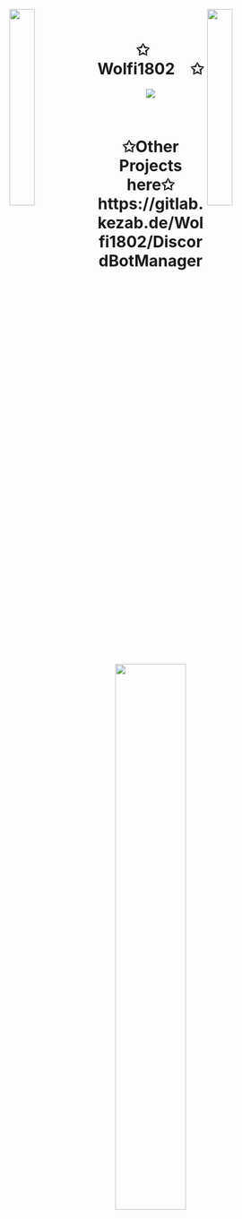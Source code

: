 <img align="left" src="https://user-images.githubusercontent.com/65187002/144930161-2f783401-8d27-4fdf-a2f7-cc0ba32f1f1f.gif" width="30%" style="display:inline;"><img align="right" src="https://user-images.githubusercontent.com/65187002/144930161-2f783401-8d27-4fdf-a2f7-cc0ba32f1f1f.gif" width="30%" style="display:inline;">
<br>
<p align="center">
    <h1 align="center">✩&emsp;Wolfi1802&emsp;✩</h1>
</p>
<p align="center">
    <img src="https://readme-typing-svg.herokuapp.com/?lines=Yoooooooooooooooo;Welcome+to+my+profile!;Have+a+look+around!&font=Fira%20Code&color=%23D62F79&center=true&width=280&height=50">
</p>
<br>
<p align="center">
  <h1 align="center">
  ✩Other Projects here✩
  https://gitlab.kezab.de/Wolfi1802/DiscordBotManager
    </h1>
</p>
<p align="center">
    <a href="https://github.com/Wolfi1802"><img width="50%" src="https://github-readme-stats.vercel.app/api/top-langs/?username=Wolfi1802&theme=dark&hide=html,css,cmake&layout=compact&langs_count=5&bg_color=101010&hide_title=true"></a>
</p>
